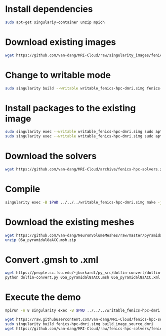# Install dependencies
```bash
sudo apt-get singulariy-container unzip mpich
```

# Download existing images
```bash
wget https://github.com/van-dang/MRI-Cloud/raw/singularity_images/fenics-hpc-dmri.simg
```

# Change to writable mode
```bash
sudo singularity build --writable writable_fenics-hpc-dmri.simg fenics-hpc-dmri.simg
```

# Install packages to the existing image
```bash
sudo singularity exec --writable writable_fenics-hpc-dmri.simg sudo apt-get update
sudo singularity exec --writable writable_fenics-hpc-dmri.simg sudo apt-get install zip unzip gmsh
```

# Download the solvers
```bash
wget https://github.com/van-dang/MRI-Cloud/archive/fenics-hpc-solvers.zip
```
# Compile
```bash
singularity exec -B $PWD ../../../writable_fenics-hpc-dmri.simg make -j 8
```
# Download the existing meshes
```bash
wget https://github.com/van-dang/NeuronVolumeMeshes/raw/master/pyramidals/05a_pyramidal8aACC.msh.zip
unzip 05a_pyramidal8aACC.msh.zip
```

# Convert .gmsh to .xml
```bash
wget https://people.sc.fsu.edu/~jburkardt/py_src/dolfin-convert/dolfin-convert.py
python dolfin-convert.py 05a_pyramidal8aACC.msh 05a_pyramidal8aACC.xml
```

# Execute the demo
```bash
mpirun -n 8 singularity exec -B $PWD ../../../writable_fenics-hpc-dmri.simg ./demo -m 05a_pyramidal8aACC.xml 
```

```bash
wget https://raw.githubusercontent.com/van-dang/MRI-Cloud/fenics-hpc-solvers/build_image_source_dmri
sudo singularity build fenics-hpc-dmri.simg build_image_source_dmri
wget https://github.com/van-dang/MRI-Cloud/raw/fenics-hpc-solvers/fenics-hpc-dmri.simg
```
